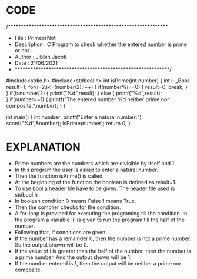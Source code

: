 # CODE
/**************************************************************
 * File             : PrimeorNot
 * Description      : C Program to check whether the entered number is prime or not.
 * Author           : Jibbin Jacob
 * Date             : 21/06/2021
 * ************************************************************/

#include<stdio.h>
#include<stdbool.h>
int isPrime(int number)
{
    int i;
    _Bool result=1;
    for(i=2;i<=(number/2);i++)
    {
        if(number%i==0)
        {
            result=0;
            break;
        }  
    }
    if(i>number/2)
    {
        printf("%d",result);
    }
    else
    {
        printf("%d",result);   
    }
    if(number==1)
    {
        printf("The entered number %d neither prime nor composite.",number);
    }
}

int main()
{
    int number;
    printf("Enter a natural number:");
    scanf("%d",&number);
    isPrime(number);
    return 0;
}

# EXPLANATION

* Prime numbers are the numbers which are divisible by itself and 1.
* In this program the user is asked to enter a natural number.
* Then the function isPrime() is called.
* At the beginning of the function the boolean is defined as result=1.
* To use bool a header file have to be given. The header file used is stdbool.h
* In boolean condition 
        0 means False
        1 means True.
* Then the complier checks for the condition.
* A for-loop is provided for executing the programing till the condition. In the program a variable 'i' is given to run the program till the half of the number.
* Following that, if conditions are given.
* If the number has a remainder 0, then the number is not a prime number. So the output shown will be 0.
* If the value of i is greater than the half of the number, then the number is a prime number. And the output shown will be 1.
* If the number entered is 1, then the output will be neither a prime nor composite.



